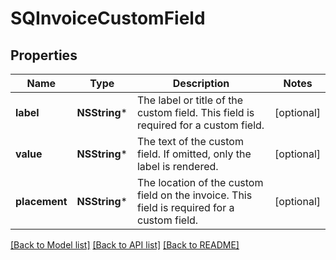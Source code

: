 # SQInvoiceCustomField

## Properties
Name | Type | Description | Notes
------------ | ------------- | ------------- | -------------
**label** | **NSString*** | The label or title of the custom field. This field is required for a custom field. | [optional] 
**value** | **NSString*** | The text of the custom field. If omitted, only the label is rendered. | [optional] 
**placement** | **NSString*** | The location of the custom field on the invoice. This field is required for a custom field. | [optional] 

[[Back to Model list]](../README.md#documentation-for-models) [[Back to API list]](../README.md#documentation-for-api-endpoints) [[Back to README]](../README.md)



